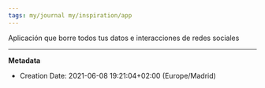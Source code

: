 ```yaml
---
tags: my/journal my/inspiration/app
---
```


Aplicación que borre todos tus datos e interacciones de redes sociales

---
**Metadata**
- Creation Date: 2021-06-08 19:21:04+02:00 (Europe/Madrid)
